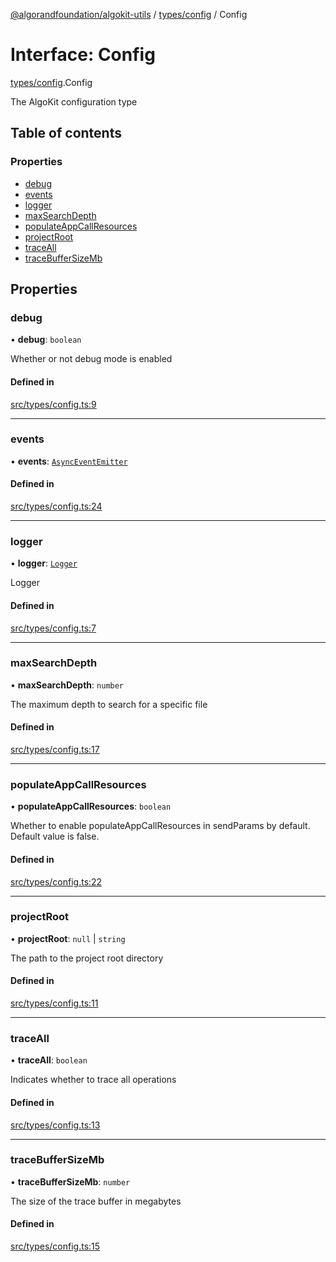 [@algorandfoundation/algokit-utils](../README.md) / [types/config](../modules/types_config.md) / Config

# Interface: Config

[types/config](../modules/types_config.md).Config

The AlgoKit configuration type

## Table of contents

### Properties

- [debug](types_config.Config.md#debug)
- [events](types_config.Config.md#events)
- [logger](types_config.Config.md#logger)
- [maxSearchDepth](types_config.Config.md#maxsearchdepth)
- [populateAppCallResources](types_config.Config.md#populateappcallresources)
- [projectRoot](types_config.Config.md#projectroot)
- [traceAll](types_config.Config.md#traceall)
- [traceBufferSizeMb](types_config.Config.md#tracebuffersizemb)

## Properties

### debug

• **debug**: `boolean`

Whether or not debug mode is enabled

#### Defined in

[src/types/config.ts:9](https://github.com/algorandfoundation/algokit-utils-ts/blob/main/src/types/config.ts#L9)

___

### events

• **events**: [`AsyncEventEmitter`](../classes/types_async_event_emitter.AsyncEventEmitter.md)

#### Defined in

[src/types/config.ts:24](https://github.com/algorandfoundation/algokit-utils-ts/blob/main/src/types/config.ts#L24)

___

### logger

• **logger**: [`Logger`](../modules/types_logging.md#logger)

Logger

#### Defined in

[src/types/config.ts:7](https://github.com/algorandfoundation/algokit-utils-ts/blob/main/src/types/config.ts#L7)

___

### maxSearchDepth

• **maxSearchDepth**: `number`

The maximum depth to search for a specific file

#### Defined in

[src/types/config.ts:17](https://github.com/algorandfoundation/algokit-utils-ts/blob/main/src/types/config.ts#L17)

___

### populateAppCallResources

• **populateAppCallResources**: `boolean`

Whether to enable populateAppCallResources in sendParams by default.
Default value is false.

#### Defined in

[src/types/config.ts:22](https://github.com/algorandfoundation/algokit-utils-ts/blob/main/src/types/config.ts#L22)

___

### projectRoot

• **projectRoot**: ``null`` \| `string`

The path to the project root directory

#### Defined in

[src/types/config.ts:11](https://github.com/algorandfoundation/algokit-utils-ts/blob/main/src/types/config.ts#L11)

___

### traceAll

• **traceAll**: `boolean`

Indicates whether to trace all operations

#### Defined in

[src/types/config.ts:13](https://github.com/algorandfoundation/algokit-utils-ts/blob/main/src/types/config.ts#L13)

___

### traceBufferSizeMb

• **traceBufferSizeMb**: `number`

The size of the trace buffer in megabytes

#### Defined in

[src/types/config.ts:15](https://github.com/algorandfoundation/algokit-utils-ts/blob/main/src/types/config.ts#L15)
